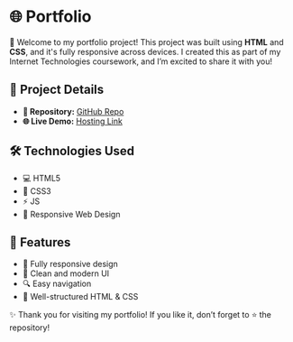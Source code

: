 # 🌐 Portfolio

🚀 Welcome to my portfolio project! This project was built using **HTML** and **CSS**, and it's fully responsive across devices. I created this as part of my Internet Technologies coursework, and I’m excited to share it with you!

## 📝 Project Details
- **📂 Repository:** [GitHub Repo](https://github.com/Matheesha-Abiman/Portfolio.git)
- **🌐 Live Demo:** [Hosting Link]()

## 🛠️ Technologies Used
- 💻 HTML5
- 🎨 CSS3
- ⚡  JS
- 📱 Responsive Web Design

## 🚀 Features
- 📱 Fully responsive design
- 🎉 Clean and modern UI
- 🔍 Easy navigation
- 📄 Well-structured HTML & CSS

✨ Thank you for visiting my portfolio! If you like it, don’t forget to ⭐ the repository!
